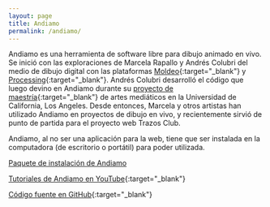 ```yaml
---
layout: page
title: Andiamo
permalink: /andiamo/
---
```


Andiamo es una herramienta de software libre para dibujo animado en vivo. Se inició con las exploraciones de 
Marcela Rapallo y Andrés Colubri del medio de dibujo digital con las plataformas 
[Moldeo](http://moldeo.org/){:target="_blank"} y [Processing](https://processing.org/){:target="_blank"}. 
Andrés Colubri desarrolló el código que luego devino en Andiamo durante su 
[proyecto de maestría](http://andrescolubri.net/projects/latent){:target="_blank"} de artes mediáticos en la Universidad de California, Los Angeles. Desde 
entonces, Marcela y otros artistas han utilizado Andiamo en proyectos de dibujo en vivo, y 
recientemente sirvió de punto de partida para el proyecto web Trazos Club.

Andiamo, al no ser una aplicación para la web, tiene que ser instalada en la computadora 
(de escritorio o portátil) para poder utilizada. 

[Paquete de instalación de Andiamo](https://github.com/andiamo/andiamo/releases/download/v08/ANDIAMO-COMPARTIBLE-V08-2017.rar)

[Tutoriales de Andiamo en YouTube](https://www.youtube.com/playlist?list=PLLA0_JIKZmaJtyVxBFbNTqcJYzUWC_MbA){:target="_blank"}

[Código fuente en GitHub](https://github.com/andiamo/andiamo){:target="_blank"}

